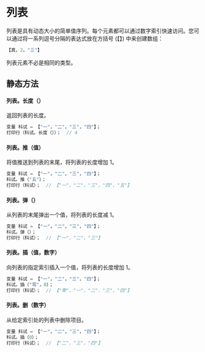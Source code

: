 # 列表
列表是具有动态大小的简单值序列。每个元素都可以通过数字索引快速访问。您可以通过将一系列逗号分隔的表达式放在方括号 (【】) 中来创建数组：
```c
【真，2，"三"】
```
列表元素不必是相同的类型。

## 静态方法

#### 列表。**长度**（）
返回列表的长度。
```c
变量 科试 = 【"一"，"二"，"三"，"四"】；
打印行（科试。长度（））；  // 4
```
#### 列表。**推**（值）
将值推送到列表的末尾，将列表的长度增加 1。
```c
变量 科试 = 【"一"，"二"，"三"，"四"】；
科试。推（"五"）；
打印行（科试）；  // 【"一"，"二"，"三"，"四"，"五"】
```
#### 列表。**弹**（）
从列表的末尾弹出一个值，将列表的长度减 1。
```c
变量 科试 = 【"一"，"二"，"三"，"四"】；
科试。弹（）；
打印行（科试）；  // 【"一"，"二"，"三"】
```
#### 列表。**插**（值，数字）
向列表的指定索引插入一个值，将列表的长度增加 1。
```c
变量 科试 = 【"一"，"二"，"三"，"四"】；
科试。插（"零"，0）；
打印行（科试）；  // 【"零"，"一"，"二"，"三"，"四"】
```
#### 列表。**删**（数字）
从给定索引处的列表中删除项目。
```c
变量 科试 = 【"一"，"二"，"三"，"四"】；
科试。插（0）；
打印行（科试）；  // 【"二"，"三"，"四"】
```